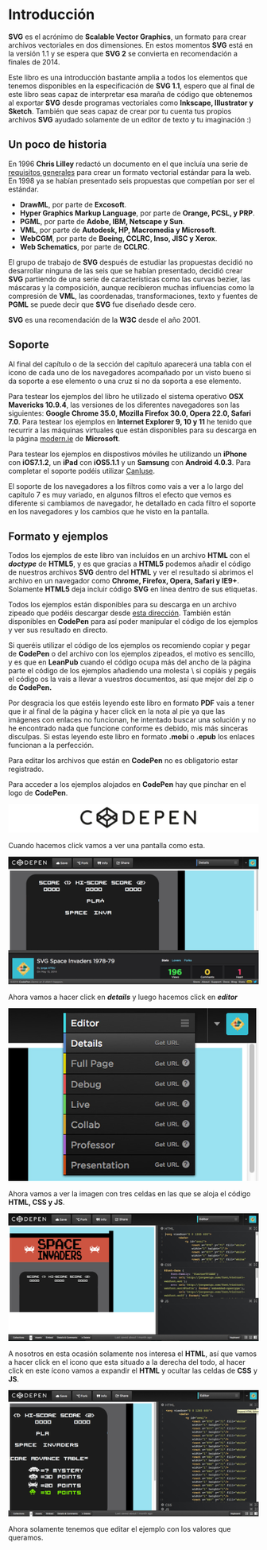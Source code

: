 # Introducción

**SVG** es el acrónimo de **Scalable Vector Graphics**, un formato para crear archivos vectoriales en dos dimensiones. En estos momentos **SVG** está en la versión 1.1 y se espera que **SVG 2** se convierta en recomendación a finales de 2014.

Este libro es una introducción bastante amplia a todos los elementos que tenemos disponibles en la especificación de **SVG 1.1**, espero que al final de este libro seas capaz de interpretar esa maraña de código que obtenemos al exportar **SVG** desde programas vectoriales como **Inkscape, Illustrator y Sketch**. También que seas capaz de crear por tu cuenta tus propios archivos **SVG** ayudado solamente de un editor de texto y tu imaginación :)

## Un poco de historia

En 1996 **Chris Lilley** redactó un documento en el que incluía una serie de [requisitos generales](http://www.w3.org/Graphics/ScalableReq.html) para crear un formato vectorial estándar para la web. En 1998 ya se habían presentado seis propuestas que competían por ser el estándar.

- **DrawML**, por parte de **Excosoft**.
- **Hyper Graphics Markup Language**, por parte de **Orange, PCSL, y PRP**.
- **PGML**, por parte de **Adobe, IBM, Netscape y Sun**.
- **VML**, por parte de **Autodesk, HP, Macromedia y Microsoft**.
- **WebCGM**, por parte de **Boeing, CCLRC, Inso, JISC y Xerox**.
- **Web Schematics**, por parte de **CCLRC**.

El grupo de trabajo de **SVG** después de estudiar las propuestas decidió no desarrollar ninguna de las seis que se habían presentado, decidió crear **SVG** partiendo de una serie de características como las curvas bezier, las máscaras y la composición, aunque recibieron muchas influencias como la compresión de **VML**, las coordenadas, transformaciones, texto y fuentes de **PGML** se puede decir que **SVG** fue diseñado desde cero.

**SVG** es una recomendación de la **W3C** desde el año 2001.


## Soporte

Al final del capítulo o de la sección del capítulo aparecerá una tabla con el icono de cada uno de los navegadores acompañado por un visto bueno si da soporte a ese elemento o una cruz si no da soporta a ese elemento.

Para testear los ejemplos del libro he utilizado el sistema operativo **OSX Mavericks 10.9.4**, las versiones de los diferentes navegadores son las siguientes: **Google Chrome 35.0, Mozilla Firefox 30.0, Opera 22.0, Safari 7.0**. Para testear los ejemplos en **Internet Explorer 9, 10 y 11** he tenido que recurrir a las máquinas virtuales que están disponibles para su descarga en la página [modern.ie](https://www.modern.ie/en-us/virtualization-tools) de **Microsoft**.

Para testear los ejemplos en dispostivos móviles he utilizando un **iPhone** con **iOS7.1.2**, un **iPad** con **iOS5.1.1** y un **Samsung** con **Android 4.0.3**. Para completar el soporte podéis utilizar [CanIuse](http://www.caniuse.com/#cats=SVG).

El soporte de los navegadores a los filtros como vais a ver a lo largo del capítulo 7 es muy variado, en algunos filtros el efecto que vemos es diferente si cambiamos de navegador, he detallado en cada filtro el soporte en los navegadores y los cambios que he visto en la pantalla.

## Formato y ejemplos

Todos los ejemplos de este libro van incluídos en un archivo **HTML** con el ***doctype*** de **HTML5**, y es que gracias a **HTML5** podemos añadir el código de nuestros archivos **SVG** dentro del **HTML** y ver el resultado si abrimos el archivo en un navegador como **Chrome, Firefox, Opera, Safari y IE9+**. Solamente **HTML5** deja incluir código **SVG** en línea dentro de sus etiquetas.

Todos los ejemplos están disponibles para su descarga en un archivo zipeado que podéis descargar desde [esta dirección](http://jorgeatgu.com/libro/ejemplos-libro-scalable.zip). También están disponibles en **CodePen** para así poder manipular el código de los ejemplos y ver sus resultado en directo.

Si queréis utilizar el código de los ejemplos os recomiendo copiar y pegar de **CodePen** o del archivo con los ejemplos zipeados, el motivo es sencillo, y es que en **LeanPub** cuando el código ocupa más del ancho de la página parte el código de los ejemplos añadiendo una molesta \ si copiáis y pegáis el código os la vais a llevar a vuestros documentos, así que mejor del zip o de **CodePen.**

Por desgracia los que estéis leyendo este libro en formato **PDF** vais a tener que ir al final de la página y hacer click en la nota al pie ya que las imágenes con enlaces no funcionan, he intentado buscar una solución y no he encontrado nada que funcione conforme es debido, mis más sinceras disculpas. Si estas leyendo este libro en formato **.mobi** o **.epub** los enlaces funcionan a la perfección.

Para editar los archivos que están en **CodePen** no es obligatorio estar registrado.

Para acceder a los ejemplos alojados en **CodePen** hay que pinchar en el logo de **CodePen**.

![](https://github.com/jorgeatgu/scalable/blob/master/images/logo-codepen.jpg)

Cuando hacemos click vamos a ver una pantalla como esta.

![](https://github.com/jorgeatgu/scalable/blob/master/images/Capitulo-1/introduccion-primera-vista-codepen.jpg)

Ahora vamos a hacer click en ***details*** y luego hacemos click en ***editor***

![](https://github.com/jorgeatgu/scalable/blob/master/images/Capitulo-1/introduccion-opciones-menu-editor-codepen.jpg)

Ahora vamos a ver la imagen con tres celdas en las que se aloja el código **HTML, CSS y JS**.

![](https://github.com/jorgeatgu/scalable/blob/master/images/Capitulo-1/introduccion-editar-codepen.jpg)

A nosotros en esta ocasión solamente nos interesa el **HTML**, así que vamos a hacer click en el icono que esta situado a la derecha del todo, al hacer click en este ícono vamos a expandir el **HTML** y ocultar las celdas de **CSS** y **JS**.

![](https://github.com/jorgeatgu/scalable/blob/master/images/Capitulo-1/introduccion-expandir-html-codepen.jpg)

Ahora solamente tenemos que editar el ejemplo con los valores que queramos.